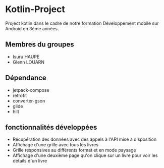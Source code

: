 # Kotlin-Project
Project kotlin dans le cadre de notre formation Développement mobile sur Android en 3éme années.

## Membres du groupes
  - Isuru HAUPE
  - Glenn LOUARN
  
## Dépendance
  - jetpack-compose
  - retrofit
  - converter-gson
  - glide
  - hilt
  
## fonctionnalités développées
  - Récupération des données avec des appels à l'API mise à disposition
  - Affichage d'une grille avec tous les livres 
  - Grille responsives au différents format et en mode paysage
  - Affichage d'une deuxième page qu'on clique sur un livre pour voir les détails d'un livre
